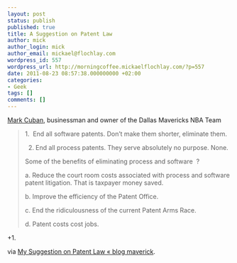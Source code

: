 ```yaml
---
layout: post
status: publish
published: true
title: A Suggestion on Patent Law
author: mick
author_login: mick
author_email: mickael@flochlay.com
wordpress_id: 557
wordpress_url: http://morningcoffee.mickaelflochlay.com/?p=557
date: 2011-08-23 08:57:38.000000000 +02:00
categories:
- Geek
tags: []
comments: []
---
```

<a href="http://en.wikipedia.org/wiki/Mark_Cuban">Mark Cuban</a>, businessman and owner of the Dallas Mavericks NBA Team
<blockquote>1.  End all software patents. Don’t make them shorter, eliminate them.

2. End all process patents. They serve absolutely no purpose. None.

Some of the benefits of eliminating process and software  ?

a. Reduce the court room costs associated with process and software patent litigation. That is taxpayer money saved.

b. Improve the efficiency of the Patent Office.

c. End the ridiculousness of the current Patent Arms Race.

d. Patent costs cost jobs.</blockquote>
+1.

via <a href="http://blogmaverick.com/2011/08/07/my-suggestion-on-patent-law/">My Suggestion on Patent Law « blog maverick</a>.
